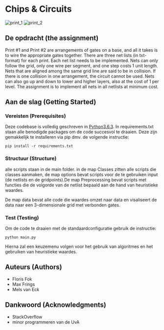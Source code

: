 # Chips & Circuits

![print_1](http://heuristieken.nl/wiki/images/7/77/Print1.gif)
![print_2](http://heuristieken.nl/wiki/images/1/1d/Print2.gif)


## De opdracht (the assignment)
Print #1 and Print #2 are arrangements of gates on a base, and all it takes is to wire the appropriate gates together. There are three net lists (in txt-format) for each print. Each net list needs to be implemented. Nets can only follow the grid, only one wire per segment, and one step costs 1 unit length. Nets that are aligned among the same grid line are said to be in collision. If there is one collision in one arrangement, the circuit cannot be used. Nets can also go up and down to lower and higher layers, also at the cost of 1 per level. The assignment is to implement all nets in all netlists at minimum cost.

## Aan de slag (Getting Started)

### Vereisten (Prerequisites)

Deze codebase is volledig geschreven in [Python3.6.3](https://www.python.org/downloads/). In requirements.txt staan alle benodigde packages om de code succesvol te draaien. Deze zijn gemakkelijk te installeren via pip dmv. de volgende instructie:

```
pip install -r requirements.txt
```

### Structuur (Structure)

alle scripts staan in de main folder. in de map Classes zitten alle scripts die classes aanmaken, de map options bevat scripts voor de te gebruiken input (de netlists en  de gridpoints).De map Preprocessing bevat scripts met functies die de volgorde van de netlist bepaald aan de hand van heuristieke waardes.

De map data bevat alle code die waardes omzet naar data en visaliseert de data naar een 3-dimensionale grid met verbonden gates.


### Test (Testing)

Om de code te draaien met de standaardconfiguratie gebruik de instructie:

```
python main.py
```
Hierna zal een keuzemenu volgen voor het gebruik van algoritmes en het gebruiken van heuristieke waardes.

## Auteurs (Authors)

* Floris Fok
* Max Frings
* Mels van Eck

## Dankwoord (Acknowledgments)

* StackOverflow
* minor programmeren van de UvA
